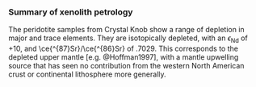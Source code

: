 ### Summary of xenolith petrology

The peridotite samples from Crystal Knob show a range of depletion in
major and trace elements. They are isotopically depleted, with an
$\epsilon_\mathrm{Nd}$ of
+10, and \ce{^{87}Sr}/\ce{^{86}Sr} of .7029. <!-- (Daven, the Nd and Sr
data in Table 4 are given as measured. In the table you should also show
the time corrected Nd and Sr isotopic ratios and epslon Nd  value for a
correction of 1.65 Ma. You should then refer to these time corrected
numbers in the text and show these values on the Figure 10 Eps Nd-Sr
plot. The corrections will be small, but since we have dated the host it
would be best to use the time corrected values for time of entrainment.
-->
This corresponds to the depleted upper mantle [e.g. @Hoffman1997], with a
mantle upwelling source that has seen no contribution from the western
North American crust or continental lithosphere more generally.
